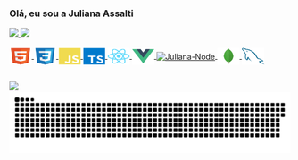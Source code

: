 ### Olá, eu sou a Juliana Assalti 

<div>
    <a href="https://github.com/jafjuliana">
        <img height="180em"
            src="https://github-readme-stats.vercel.app/api?username=jafjuliana&show_icons=true&theme=dark&include_all_commits=true&count_private=true" />
        <img height="180em"
            src="https://github-readme-stats.vercel.app/api/top-langs/?username=jafjuliana&layout=compact&langs_count=7&theme=dark" />
</div>
<div style="display: inline_block"><br>
    <img align="center" alt="Juliana-HTML" height="30" width="40"
        src="https://raw.githubusercontent.com/devicons/devicon/master/icons/html5/html5-original.svg">
    <img align="center" alt="Juliana-CSS" height="30" width="40"
        src="https://raw.githubusercontent.com/devicons/devicon/master/icons/css3/css3-original.svg">
    <img align="center" alt="Juliana-Js" height="30" width="40"
        src="https://raw.githubusercontent.com/devicons/devicon/master/icons/javascript/javascript-plain.svg">
    <img align="center" alt="Juliana-Ts" height="30" width="40"
        src="https://raw.githubusercontent.com/devicons/devicon/master/icons/typescript/typescript-plain.svg">
    <img align="center" alt="Juliana-React" height="30" width="40"
        src="https://raw.githubusercontent.com/devicons/devicon/master/icons/react/react-original.svg">
    <img align="center" alt="Juliana-Vue" height="30" width="40"
        src="https://raw.githubusercontent.com/devicons/devicon/master/icons/vuejs/vuejs-original.svg">
    <img align="center" alt="Juliana-Node" height="30" width="40"
        src="https://cdn.jsdelivr.net/gh/devicons/devicon/icons/nodejs/nodejs-original.svg" />
    <img align="center" alt="Juliana-Mongo" height="30" width="40"
        src="https://raw.githubusercontent.com/devicons/devicon/master/icons/mongodb/mongodb-original.svg">
    <img align="center" alt="Juliana-Mysql" height="30" width="40"
        src="https://raw.githubusercontent.com/devicons/devicon/master/icons/mysql/mysql-original.svg">
</div>

##

<div>    
    <a href="mailto:jaf.juliana@gmail.com"><img src="https://img.shields.io/badge/-Gmail-%23333?style=for-the-badge&logo=gmail&logoColor=white" target="_blank"></a>    

  <picture>
      <source media="(prefers-color-scheme: dark)" srcset="https://raw.githubusercontent.com/jafjuliana/jafjuliana/output/github-contribution-grid-snake-dark.svg">
      <source media="(prefers-color-scheme: light)" srcset="https://raw.githubusercontent.com/jafjuliana/jafjuliana/output/github-contribution-grid-snake.svg">
      <img alt="github contribution grid snake animation" src="https://raw.githubusercontent.com/jafjuliana/jafjuliana/output/github-contribution-grid-snake.svg">
    </picture>
  
</div>
